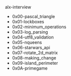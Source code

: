 alx-interview

* 0x00-pascal_triangle
* 0x01-lockboxes
* 0x02-minimum_operations
* 0x03-log_parsing
* 0x04-utf8_validation
* 0x05-nqueens
* 0x06-starwars_api
* 0x07-rotate_2d_matrix
* 0x08-making_change
* 0x09-island_perimeter
* 0x0A-primegame
